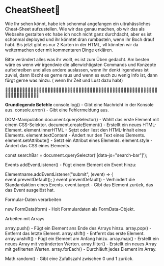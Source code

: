 # CheatSheet📘


Wie Ihr sehen könnt, habe ich schonmal angefangen ein ultrahässliches Cheat-Sheet aufzustellen. Wie wir das genau machen, ob wir das als Webseite gestalten etc habe ich noch nicht ganz durchdacht, aber es ist schonmal deployed und ihr könntet dran rumbasteln, wenn ihr Boch drauf habt. Bis jetzt gibt es nur 2 Karten in der HTML, vll könnten wir da weitermachen oder mit kommentaren Dinge erklären. 

Bitte verändert alles was ihr wollt, es ist zum Üben gedacht. Am besten wäre es wenn wir irgendwie die allerwichtigsten Commands und Konzepte aufschreiben und alles andere auslassen, wenn ihr denkt irgendwas ist zuviel, dann löscht es gerne raus und wenn es euch zu wenig Info ist, dann fürgt gerne was hinzu. ( wenn Ihr Zeit und Lust dazu  habt)

🌊🐋🌊🐋🌊🐋🌊🐋🌊🐋🌊🐋🌊🐋🌊🐋🌊🐋🌊🐋🌊🐋🌊🐋🌊🐋🌊🐋🌊🐋🌊🐋🌊🐋🌊🐋🌊🐋🌊🐋🌊🐋🌊🐋🌊🐋🌊🐋🌊🐋🌊🐋🌊🐋🌊🐋🌊🐋🌊🐋🌊🐋🌊🐋🌊🐋


<strong>Grundlegende Befehle</strong>
console.log()        - Gibt eine Nachricht in der Konsole aus.
console.error()      - Gibt eine Fehlermeldung aus.

DOM-Manipulation
document.querySelector()     - Wählt das erste Element mit einem CSS-Selektor.
document.createElement()     - Erstellt ein neues HTML-Element.
element.innerHTML            - Setzt oder liest den HTML-Inhalt eines Elements.
element.textContent          - Ändert nur den Text eines Elements.
element.setAttribute()       - Setzt ein Attribut eines Elements.
element.style                - Ändert das CSS eines Elements.


const searchBar = document.querySelector('[data-js="search-bar"]');

Events
addEventListener()           - Fügt einem Element ein Event hinzu:

Elementname.addEventListener("submit", (event) => {
  event.preventDefault();
  }
event.preventDefault()       - Verhindert die Standardaktion eines Events.
event.target                 - Gibt das Element zurück, das das Event ausgelöst hat.


Formular-Daten verarbeiten

new FormData(form)           - Holt Formulardaten als FormData-Objekt.



Arbeiten mit Arrays

array.push()                - Fügt ein Element ans Ende des Arrays hinzu.
array.pop()                 - Entfernt das letzte Element.
array.shift()               - Entfernt das erste Element.
array.unshift()             - Fügt ein Element am Anfang hinzu.
array.map()                 - Erstellt ein neues Array mit veränderten Werten.
array.filter()              - Erstellt ein neues Array mit gefilterten Werten.
array.forEach()             - Durchläuft jedes Element im Array.



Math.random()               - Gibt eine Zufallszahl zwischen 0 und 1 zurück.
